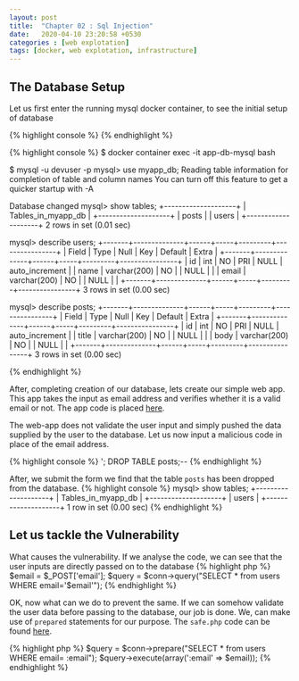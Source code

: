 ```yaml
---
layout: post
title:  "Chapter 02 : Sql Injection"
date:   2020-04-10 23:20:58 +0530
categories : [web explotation]
tags: [docker, web explotation, infrastructure]
---
```


## The Database Setup
Let us first enter the running mysql docker container, to see the initial setup of database

{% highlight console %}
{% endhighlight %}

{% highlight console %}
$ docker container exec -it app-db-mysql bash

$ mysql -u devuser -p
mysql> use myapp_db;
Reading table information for completion of table and column names
You can turn off this feature to get a quicker startup with -A

Database changed
mysql> show tables;
+--------------------+
| Tables_in_myapp_db |
+--------------------+
| posts              |
| users              |
+--------------------+
2 rows in set (0.01 sec)

mysql> describe users;
+-------+--------------+------+-----+---------+----------------+
| Field | Type         | Null | Key | Default | Extra          |
+-------+--------------+------+-----+---------+----------------+
| id    | int          | NO   | PRI | NULL    | auto_increment |
| name  | varchar(200) | NO   |     | NULL    |                |
| email | varchar(200) | NO   |     | NULL    |                |
+-------+--------------+------+-----+---------+----------------+
3 rows in set (0.00 sec)

mysql> describe posts;
+-------+--------------+------+-----+---------+----------------+
| Field | Type         | Null | Key | Default | Extra          |
+-------+--------------+------+-----+---------+----------------+
| id    | int          | NO   | PRI | NULL    | auto_increment |
| title | varchar(200) | NO   |     | NULL    |                |
| body  | varchar(200) | NO   |     | NULL    |                |
+-------+--------------+------+-----+---------+----------------+
3 rows in set (0.00 sec)

{% endhighlight %}

After, completing creation of our database, lets create our simple web app. This app takes the input as email address and verifies whether it is a valid email or not. The app code is placed [here]().

The web-app does not validate the user input and simply pushed the data supplied by the user to the database.
Let us now input a malicious code in place of the email address.

{% highlight console %}
'; DROP TABLE posts;--
{% endhighlight %}

After, we submit the form we find that the table `posts` has been dropped from the database.
{% highlight console %}
mysql> show tables;
+--------------------+
| Tables_in_myapp_db |
+--------------------+
| users              |
+--------------------+
1 row in set (0.00 sec)
{% endhighlight %}

## Let us tackle the Vulnerability

What causes the vulnerability. If we analyse the code, we can see that the user inputs are directly passed on to the database
{% highlight php %}
$email = $_POST['email'];
    $query = $conn->query("SELECT * from users WHERE email='$email'");
{% endhighlight %}

OK, now what can we do to prevent the same. If we can somehow validate the user data before passing to the database, our job is done. We, can make use of `prepared` statements for our purpose. The `safe.php` code can be found [here]().

{% highlight php %}
$query = $conn->prepare("SELECT * from users WHERE email= :email");
    $query->execute(array(':email' => $email));
{% endhighlight %}


